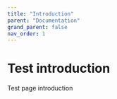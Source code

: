```yaml
---
title: "Introduction"
parent: "Documentation"
grand_parent: false
nav_order: 1
---
```

# Test introduction
Test page introduction
